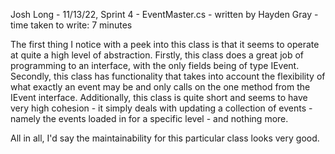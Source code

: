 Josh Long - 11/13/22, Sprint 4 - EventMaster.cs - written by Hayden Gray - time taken to write: 7 minutes

The first thing I notice with a peek into this class is that it seems to operate at quite a high level of abstraction. Firstly, this class does a great job of programming to an interface, with the only fields being of type IEvent. Secondly, this class has functionality that takes into account the flexibility of what exactly an event may be and only calls on the one method from the IEvent interface. Additionally, this class is quite short and seems to have very high cohesion - it simply deals with updating a collection of events - namely the events loaded in for a specific level - and nothing more.

All in all, I'd say the maintainability for this particular class looks very good.
